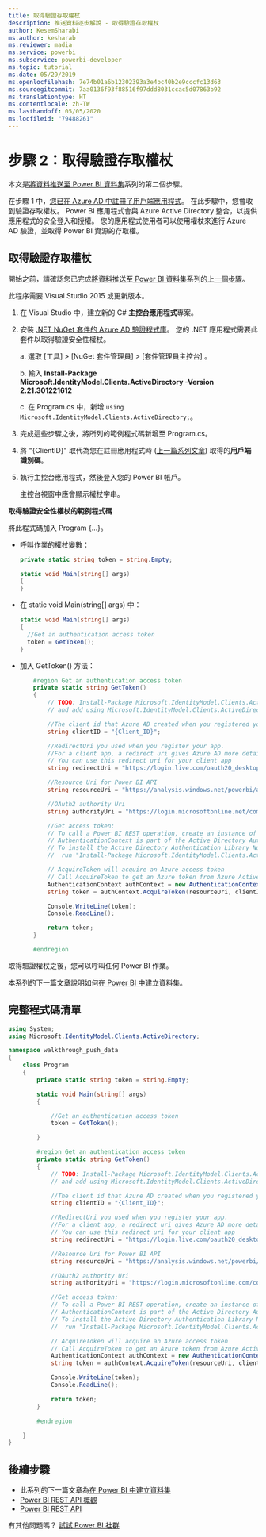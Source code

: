 ```yaml
---
title: 取得驗證存取權杖
description: 推送資料逐步解說 - 取得驗證存取權杖
author: KesemSharabi
ms.author: kesharab
ms.reviewer: madia
ms.service: powerbi
ms.subservice: powerbi-developer
ms.topic: tutorial
ms.date: 05/29/2019
ms.openlocfilehash: 7e74b01a6b12302393a3e4bc40b2e9cccfc13d63
ms.sourcegitcommit: 7aa0136f93f88516f97ddd8031ccac5d07863b92
ms.translationtype: HT
ms.contentlocale: zh-TW
ms.lasthandoff: 05/05/2020
ms.locfileid: "79488261"
---
```

# <a name="step-2-get-an-authentication-access-token"></a>步驟 2：取得驗證存取權杖

本文是[將資料推送至 Power BI 資料集](walkthrough-push-data.md)系列的第二個步驟。

在步驟 1 中，[您已在 Azure AD 中註冊了用戶端應用程式](../embedded/register-app.md)。 在此步驟中，您會收到驗證存取權杖。 Power BI 應用程式會與 Azure Active Directory 整合，以提供應用程式的安全登入和授權。 您的應用程式使用者可以使用權杖來進行 Azure AD 驗證，並取得 Power BI 資源的存取權。

## <a name="get-an-authentication-access-token"></a>取得驗證存取權杖

開始之前，請確認您已完成[將資料推送至 Power BI 資料集](walkthrough-push-data.md)系列的[上一個步驟](../embedded/register-app.md)。 

此程序需要 Visual Studio 2015 或更新版本。

1. 在 Visual Studio 中，建立新的 C# **主控台應用程式**專案。

2. 安裝 [.NET NuGet 套件的 Azure AD 驗證程式庫](https://www.nuget.org/packages/Microsoft.IdentityModel.Clients.ActiveDirectory/2.22.302111727)。 您的 .NET 應用程式需要此套件以取得驗證安全性權杖。 

     a. 選取 [工具]   > [NuGet 套件管理員]   > [套件管理員主控台]  。

     b. 輸入 **Install-Package Microsoft.IdentityModel.Clients.ActiveDirectory -Version 2.21.301221612**

     c. 在 Program.cs 中，新增 `using Microsoft.IdentityModel.Clients.ActiveDirectory;`。

3. 完成這些步驟之後，將所列的範例程式碼新增至 Program.cs。

4. 將 "{ClientID}" 取代為您在註冊應用程式時 ([上一篇系列文章](../embedded/register-app.md)) 取得的**用戶端識別碼**。

5. 執行主控台應用程式，然後登入您的 Power BI 帳戶。 

   主控台視窗中應會顯示權杖字串。

**取得驗證安全性權杖的範例程式碼**

將此程式碼加入 Program {...}。

* 呼叫作業的權杖變數： 
  
  ```csharp
  private static string token = string.Empty;
  
  static void Main(string[] args)
  {
  }
  ```
* 在 static void Main(string[] args) 中：
  
  ```csharp
  static void Main(string[] args)
  {
    //Get an authentication access token
    token = GetToken();
  }
  ```
* 加入 GetToken() 方法：

```csharp
       #region Get an authentication access token
       private static string GetToken()
       {
           // TODO: Install-Package Microsoft.IdentityModel.Clients.ActiveDirectory -Version 2.21.301221612
           // and add using Microsoft.IdentityModel.Clients.ActiveDirectory

           //The client id that Azure AD created when you registered your client app.
           string clientID = "{Client_ID}";

           //RedirectUri you used when you register your app.
           //For a client app, a redirect uri gives Azure AD more details on the application that it will authenticate.
           // You can use this redirect uri for your client app
           string redirectUri = "https://login.live.com/oauth20_desktop.srf";

           //Resource Uri for Power BI API
           string resourceUri = "https://analysis.windows.net/powerbi/api";

           //OAuth2 authority Uri
           string authorityUri = "https://login.microsoftonline.net/common/";

           //Get access token:
           // To call a Power BI REST operation, create an instance of AuthenticationContext and call AcquireToken
           // AuthenticationContext is part of the Active Directory Authentication Library NuGet package
           // To install the Active Directory Authentication Library NuGet package in Visual Studio,
           //  run "Install-Package Microsoft.IdentityModel.Clients.ActiveDirectory" from the nuget Package Manager Console.

           // AcquireToken will acquire an Azure access token
           // Call AcquireToken to get an Azure token from Azure Active Directory token issuance endpoint
           AuthenticationContext authContext = new AuthenticationContext(authorityUri);
           string token = authContext.AcquireToken(resourceUri, clientID, new Uri(redirectUri)).AccessToken;

           Console.WriteLine(token);
           Console.ReadLine();

           return token;
       }

       #endregion
```

取得驗證權杖之後，您可以呼叫任何 Power BI 作業。

本系列的下一篇文章說明如何[在 Power BI 中建立資料集](walkthrough-push-data-create-dataset.md)。


## <a name="complete-code-listing"></a>完整程式碼清單

```csharp
using System;
using Microsoft.IdentityModel.Clients.ActiveDirectory;

namespace walkthrough_push_data
{
    class Program
    {
        private static string token = string.Empty;

        static void Main(string[] args)
        {

            //Get an authentication access token
            token = GetToken();

        }

        #region Get an authentication access token
        private static string GetToken()
        {
            // TODO: Install-Package Microsoft.IdentityModel.Clients.ActiveDirectory -Version 2.21.301221612
            // and add using Microsoft.IdentityModel.Clients.ActiveDirectory

            //The client id that Azure AD created when you registered your client app.
            string clientID = "{Client_ID}";

            //RedirectUri you used when you register your app.
            //For a client app, a redirect uri gives Azure AD more details on the application that it will authenticate.
            // You can use this redirect uri for your client app
            string redirectUri = "https://login.live.com/oauth20_desktop.srf";

            //Resource Uri for Power BI API
            string resourceUri = "https://analysis.windows.net/powerbi/api";

            //OAuth2 authority Uri
            string authorityUri = "https://login.microsoftonline.com/common/";

            //Get access token:
            // To call a Power BI REST operation, create an instance of AuthenticationContext and call AcquireToken
            // AuthenticationContext is part of the Active Directory Authentication Library NuGet package
            // To install the Active Directory Authentication Library NuGet package in Visual Studio,
            //  run "Install-Package Microsoft.IdentityModel.Clients.ActiveDirectory" from the nuget Package Manager Console.

            // AcquireToken will acquire an Azure access token
            // Call AcquireToken to get an Azure token from Azure Active Directory token issuance endpoint
            AuthenticationContext authContext = new AuthenticationContext(authorityUri);
            string token = authContext.AcquireToken(resourceUri, clientID, new Uri(redirectUri)).AccessToken;

            Console.WriteLine(token);
            Console.ReadLine();

            return token;
        }

        #endregion

    }
}
```



## <a name="next-steps"></a>後續步驟

* 此系列的下一篇文章為[在 Power BI 中建立資料集](walkthrough-push-data-create-dataset.md)
* [Power BI REST API 概觀](overview-of-power-bi-rest-api.md)  
* [Power BI REST API](https://docs.microsoft.com/rest/api/power-bi/)  

有其他問題嗎？ [試試 Power BI 社群](https://community.powerbi.com/)